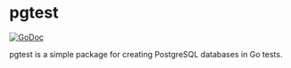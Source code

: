 # pgtest
[![GoDoc](https://godoc.org/github.com/jbowens/pgtest?status.svg)](https://godoc.org/github.com/jbowens/pgtest)

pgtest is a simple package for creating PostgreSQL databases in Go tests.
